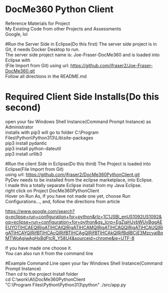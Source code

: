# DocMe360 Python Client

Reference Materials for Project<br/>
My Existing Code from other Projects and Assessments<br/>
Google, lol

#Run the Server Side in Eclipse(Do this first)
The server side project is in Git, it needs Docker Desktop to run.<br/>
The server side project name is: Joe-Fraser-DocMe360 and is loaded into Eclipse with<br/>
(File Import from Git) using url: https://github.com/jfraser2/Joe-Fraser-DocMe360.git<br/>
Follow all directions in the README.md<br/>

# Required Client Side Installs(Do this second)
open your fav Windows Shell Instance(Command Prompt Instance) as Administrator<br/>
installs with pip3 will go to folder C:\Program Files\Python\Python313\Lib\site-packages<br/>
pip3 install pydantic<br/>
pip3 install python-dateutil<br/>
pip3 install urllib3<br/>

#Run the client Side in Eclipse(Do this third)
The Project is loaded into Eclipse(File Import from Git)<br/>
using url: https://github.com/jfraser2/DocMe360PythonClient.git<br/>
PyDev needs to be installed from the eclipse marketplace, into Eclipse.<br/>
I made this a totally separate Eclipse install from my Java Eclipse.<br/>
right click on Project DocMe360PythonClient<br/>
Hover on Run As, If you have not made one yet, choose Run Configurations..., and, follow the directions from article<br/>
 
https://www.google.com/search?q=eclipse+run+configuration+for+python&rlz=1C1JSBI_enUS1092US1092&oq=eclipse+run+configuration+for+python&gs_lcrp=EgZjaHJvbWUyBggAEEUYOTIHCAEQIRigATIHCAIQIRigATIHCAMQIRigATIHCAQQIRigATIHCAUQIRigATIHCAYQIRifBTIHCAcQIRifBTIHCAgQIRifBTIHCAkQIRifBdIBCjE3MzcyajBqMTWoAgiwAgHxBdFtcR_Y58U4&sourceid=chrome&ie=UTF-8<br/>

If you have made one choose it.<br/>
You can also run it from the command line<br/>

#Example Command Line
open your fav Windows Shell Instance(Command Prompt Instance)<br/>
Then cd to the project Install folder<br/>
cd C:\work\AI\DocMe360PythonClient<br/>
"C:\Program Files\Python\Python313\python" ./src/app.py
